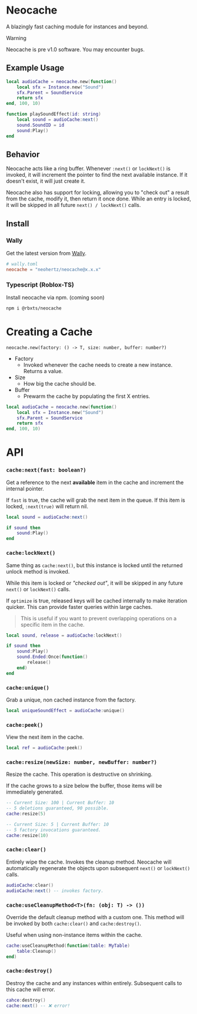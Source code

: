 # Neocache

A blazingly fast caching module for instances and beyond.

> [!WARNING]
> Neocache is pre v1.0 software. You may encounter bugs.

## Example Usage

```lua
local audioCache = neocache.new(function()
	local sfx = Instance.new("Sound")
	sfx.Parent = SoundService
	return sfx
end, 100, 10)

function playSoundEffect(id: string)
	local sound = audioCache:next()
	sound.SoundID = id
	sound:Play()
end
```

## Behavior

Neocache acts like a ring buffer. Whenever `:next()` or `lockNext()` is invoked, it will increment the pointer to find the next available instance. If it doesn't exist, it will just create it.

Neocache also has support for locking, allowing you to "check out" a result from the cache, modify it, then return it once done. While an entry is locked, it will be skipped in all future `next() / lockNext()` calls.

## Install

### Wally

Get the latest version from [Wally](https://wally.run/package/neohertz/neocache).

```toml
# wally.toml
neocache = "neohertz/neocache@x.x.x"
```

### Typescript (Roblox-TS)

Install neocache via npm. (coming soon)

```sh
npm i @rbxts/neocache
```

# Creating a Cache

`neocache.new(factory: () -> T, size: number, buffer: number?)`

- Factory
    - Invoked whenever the cache needs to create a new instance. Returns a value.
- Size
    - How big the cache should be.
- Buffer
    - Prewarm the cache by populating the first X entries.

```lua
local audioCache = neocache.new(function()
	local sfx = Instance.new("Sound")
	sfx.Parent = SoundService
	return sfx
end, 100, 10)
```

# API

### `cache:next(fast: boolean?)`

Get a reference to the next **available** item in the cache and increment the internal pointer.

If `fast` is true, the cache will grab the next item in the queue. If this item is locked, `:next(true)` will return nil.

```lua
local sound = audioCache:next()

if sound then
	sound:Play()
end
```

### `cache:lockNext()`

Same thing as `cache:next()`, but this instance is locked until the returned unlock method is invoked.

While this item is locked or _"checked out"_, it will be skipped in any future `next()` or `lockNext()` calls.

If `optimize` is true, released keys will be cached internally to make iteration quicker. This can provide faster queries within large caches.

> This is useful if you want to prevent overlapping operations on a specific item in the cache.

```lua
local sound, release = audioCache:lockNext()

if sound then
	sound:Play()
	sound.Ended:Once(function()
		release()
	end)
end
```

### `cache:unique()`

Grab a unique, non cached instance from the factory.

```lua
local uniqueSoundEffect = audioCache:unique()
```

### `cache:peek()`

View the next item in the cache.

```lua
local ref = audioCache:peek()
```

### `cache:resize(newSize: number, newBuffer: number?)`

Resize the cache. This operation is destructive on shrinking.

If the cache grows to a size below the buffer, those items will be immediately generated.

```lua
-- Current Size: 100 | Current Buffer: 10
-- 5 deletions guaranteed, 90 possible.
cache:resize(5)

-- Current Size: 5 | Current Buffer: 10
-- 5 factory invocations guaranteed.
cache:resize(10)
```

### `cache:clear()`

Entirely wipe the cache. Invokes the cleanup method. Neocache will automatically regenerate the objects upon subsequent `next()` or `lockNext()` calls.

```lua
audioCache:clear()
audioCache:next() -- invokes factory.
```

### `cache:useCleanupMethod<T>(fn: (obj: T) -> ())`

Override the default cleanup method with a custom one. This method will be invoked by both `cache:clear()` and `cache:destroy()`.

Useful when using non-instance items within the cache.

```lua
cache:useCleanupMethod(function(table: MyTable)
	table:Cleanup()
end)
```

### `cache:destroy()`

Destroy the cache and any instances within entirely.
Subsequent calls to this cache will error.

```lua
cahce:destroy()
cache:next() -- ❌ error!
```
